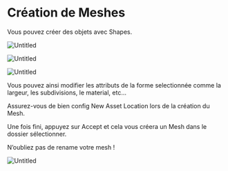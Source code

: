 # Création de Meshes

Vous pouvez créer des objets avec Shapes.

![Untitled](Modeling%20Tool%20&%20Level%20Design%209620dde170da48e2814851d45b6d7476/Untitled%201.png)

![Untitled](Modeling%20Tool%20&%20Level%20Design%209620dde170da48e2814851d45b6d7476/Untitled%202.png)

![Untitled](Modeling%20Tool%20&%20Level%20Design%209620dde170da48e2814851d45b6d7476/Untitled%203.png)

Vous pouvez ainsi modifier les attributs de la forme selectionnée comme la largeur, les subdivisions, le material, etc…

Assurez-vous de bien config New Asset Location lors de la création du Mesh.

Une fois fini, appuyez sur Accept et cela vous créera un Mesh dans le dossier sélectionner.

N’oubliez pas de rename votre mesh !

![Untitled](Modeling%20Tool%20&%20Level%20Design%209620dde170da48e2814851d45b6d7476/Untitled%204.png)
